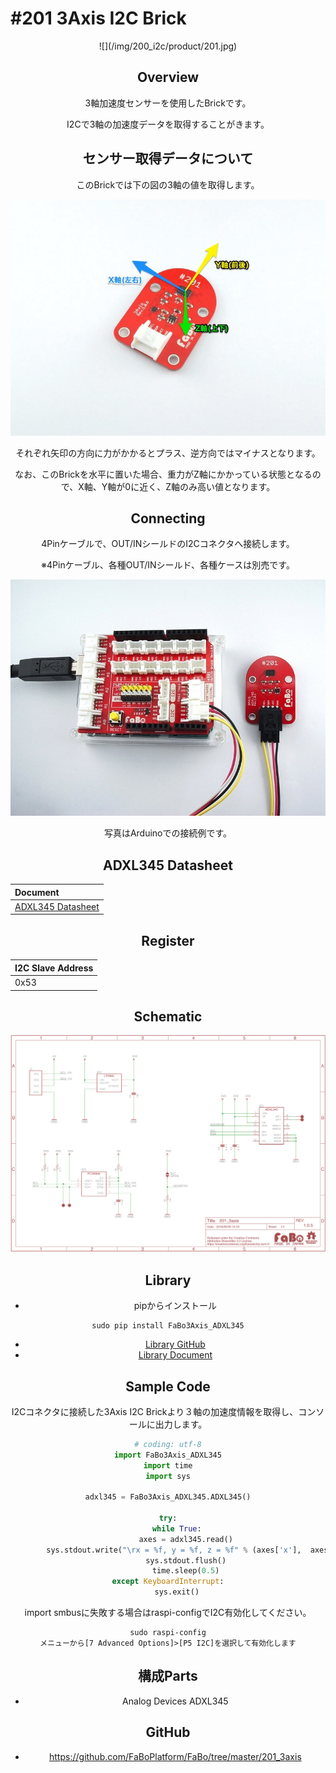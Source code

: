 # #201 3Axis I2C Brick

<center>![](/img/200_i2c/product/201.jpg)
<!--COLORME-->

## Overview
3軸加速度センサーを使用したBrickです。

I2Cで3軸の加速度データを取得することがきます。

## センサー取得データについて
このBrickでは下の図の3軸の値を取得します。

![](/img/200_i2c/docs/201_3axis_docs_001.jpg)

それぞれ矢印の方向に力がかかるとプラス、逆方向ではマイナスとなります。

なお、このBrickを水平に置いた場合、重力がZ軸にかかっている状態となるので、X軸、Y軸が0に近く、Z軸のみ高い値となります。

## Connecting
4Pinケーブルで、OUT/INシールドのI2Cコネクタへ接続します。

※4Pinケーブル、各種OUT/INシールド、各種ケースは別売です。

![](/img/200_i2c/connect/201_3axis_connect.jpg)

写真はArduinoでの接続例です。

## ADXL345 Datasheet
| Document |
|:--|
| [ADXL345 Datasheet](http://www.analog.com/media/en/technical-documentation/data-sheets/ADXL345.pdf) |

## Register
| I2C Slave Address |
|:-- |
| 0x53 |

## Schematic
![](/img/200_i2c/schematic/201_3axis.png)

## Library

- pipからインストール
```
sudo pip install FaBo3Axis_ADXL345
```
- [Library GitHub](https://github.com/FaBoPlatform/FaBo3Axis-ADXL345-Python)
- [Library Document](http://fabo.io/doxygen/FaBo3Axis-ADXL345-Python/)

## Sample Code

I2Cコネクタに接続した3Axis I2C Brickより３軸の加速度情報を取得し、コンソールに出力します。

```python
# coding: utf-8
import FaBo3Axis_ADXL345
import time
import sys

adxl345 = FaBo3Axis_ADXL345.ADXL345()

try:
    while True:
        axes = adxl345.read()
        sys.stdout.write("\rx = %f, y = %f, z = %f" % (axes['x'],  axes['y'], axes['z']))
        sys.stdout.flush()
        time.sleep(0.5)
except KeyboardInterrupt:
    sys.exit()
```

import smbusに失敗する場合はraspi-configでI2C有効化してください。

```
sudo raspi-config
メニューから[7 Advanced Options]>[P5 I2C]を選択して有効化します
```

## 構成Parts
- Analog Devices ADXL345

## GitHub
- https://github.com/FaBoPlatform/FaBo/tree/master/201_3axis
